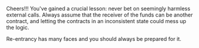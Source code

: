 Cheers!!! You've gained a crucial lesson: never bet on seemingly harmless external calls.
Always assume that the receiver of the funds can be another contract, and letting the contracts in an inconsistent state could mess up the logic. 

Re-entrancy has many faces and you should always be prepared for it. 